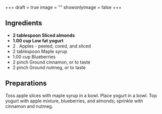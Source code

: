 +++
draft = true
image = ""
showonlyimage = false
+++

## Ingredients

- **2 tablespoon Sliced almonds**
- **1.00 cup Low fat yogurt**
- 2 . Apples - peeled, cored, and sliced
- 2 tablespoon Maple syrup
- 1.00 cup Blueberries
- 2 pinch Ground cinnamon, or to taste
- 2 pinch Ground nutmeg, or to taste

## Preparations

Toss apple slices with maple syrup in a bowl. Place yogurt in a bowl. Top yogurt with apple mixture, blueberries, and almonds; sprinkle with cinnamon and nutmeg.  
